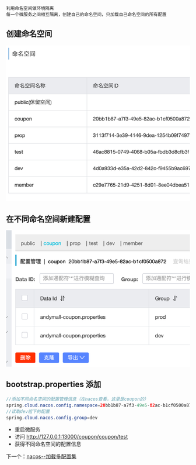 	利用命名空间做环境隔离
	每一个微服务之间相互隔离，创建自己的命名空间，只加载自己命名空间的所有配置

## 创建命名空间
![](BEFORE/附件/Pasted%20image%2020231110170626.png)

## 在不同命名空间新建配置

![](BEFORE/附件/Pasted%20image%2020231110173738.png)

## bootstrap.properties 添加
```java
//添加不同命名空间的配置管理信息（在nacos查看，这里是coupon的）
spring.cloud.nacos.config.namespace=20bb1b87-a7f3-49e5-82ac-b1cf0500a872
//读取dev组下的配置
spring.cloud.nacos.config.group=dev
```

- 重启微服务
- 访问 http://127.0.0.1:13000/coupon/coupon/test
- 获得不同命名空间的配置信息

下一个：[nacos--加载多配置集](nacos--加载多配置集.md)
